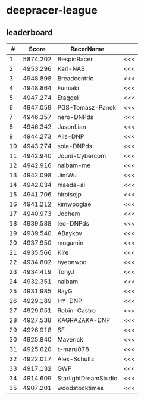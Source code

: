 # deepracer-league

## leaderboard

<!-- leaderboard -->
| # | Score | RacerName |   |
| - | ----- | --------- | - |
| 1 | 5874.202 | BespinRacer | <<< |
| 2 | 4953.296 | Karl-NAB | <<< |
| 3 | 4948.898 | Breadcentric | <<< |
| 4 | 4948.864 | Fumiaki | <<< |
| 5 | 4947.274 | Etaggel | <<< |
| 6 | 4947.059 | PGS-Tomasz-Panek | <<< |
| 7 | 4946.357 | nero-DNPds | <<< |
| 8 | 4946.342 | JasonLian | <<< |
| 9 | 4944.273 | Aiis-DNP | <<< |
| 10 | 4943.274 | sola-DNPds | <<< |
| 11 | 4942.940 | Jouni-Cybercom | <<< |
| 12 | 4942.916 | nalbam-me | <<< |
| 13 | 4942.098 | JimWu | <<< |
| 14 | 4942.034 | maeda-ai | <<< |
| 15 | 4941.706 | hiroisojp | <<< |
| 16 | 4941.212 | kimwooglae | <<< |
| 17 | 4940.973 | Jochem | <<< |
| 18 | 4939.588 | leo-DNPds | <<< |
| 19 | 4939.540 | ABaykov | <<< |
| 20 | 4937.950 | mogamin | <<< |
| 21 | 4935.566 | Kire | <<< |
| 22 | 4934.802 | hyeonwoo | <<< |
| 23 | 4934.419 | TonyJ | <<< |
| 24 | 4932.351 | nalbam | <<< |
| 25 | 4931.985 | RayG | <<< |
| 26 | 4929.189 | HY-DNP | <<< |
| 27 | 4929.051 | Robin-Castro | <<< |
| 28 | 4927.538 | KAGRAZAKA-DNP | <<< |
| 29 | 4926.918 | SF | <<< |
| 30 | 4925.840 | Maverick | <<< |
| 31 | 4925.620 | t-maru078 | <<< |
| 32 | 4922.017 | Alex-Schultz | <<< |
| 33 | 4917.132 | GWP | <<< |
| 34 | 4914.609 | StarlightDreamStudio | <<< |
| 35 | 4907.201 | woodstocktimes | <<< |
